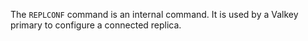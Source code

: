 The `REPLCONF` command is an internal command.
It is used by a Valkey primary to configure a connected replica.